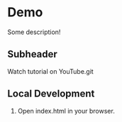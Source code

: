 # Demo

Some description!

## Subheader

Watch tutorial on YouTube.git

## Local Development

1. Open index.html in your browser.